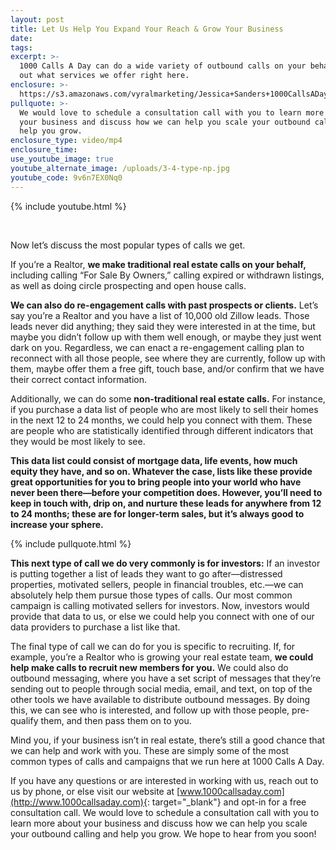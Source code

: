 ```yaml
---
layout: post
title: Let Us Help You Expand Your Reach & Grow Your Business
date:
tags:
excerpt: >-
  1000 Calls A Day can do a wide variety of outbound calls on your behalf. Find
  out what services we offer right here.
enclosure: >-
  https://s3.amazonaws.com/vyralmarketing/Jessica+Sanders+1000CallsADay/1000+Calls+A+Day-+Let+Us+Help+You+Expand+Your+Reach+%26+Grow+Your+Business.mp4
pullquote: >-
  We would love to schedule a consultation call with you to learn more about
  your business and discuss how we can help you scale your outbound calling and
  help you grow.
enclosure_type: video/mp4
enclosure_time:
use_youtube_image: true
youtube_alternate_image: /uploads/3-4-type-np.jpg
youtube_code: 9v6n7EX0Nq0
---
```


{% include youtube.html %}

&nbsp;

Now let’s discuss the most popular types of calls we get.

If you’re a Realtor, ****we make traditional real estate calls on your behalf**,** including calling “For Sale By Owners,” calling expired or withdrawn listings, as well as doing circle prospecting and open house calls.

****We can also do re-engagement calls with past prospects or clients**.** Let’s say you’re a Realtor and you have a list of 10,000 old Zillow leads. Those leads never did anything; they said they were interested in at the time, but maybe you didn’t follow up with them well enough, or maybe they just went dark on you. Regardless, we can enact a re-engagement calling plan to reconnect with all those people, see where they are currently, follow up with them, maybe offer them a free gift, touch base, and/or confirm that we have their correct contact information.

Additionally, we can do some ****non-traditional real estate calls**.** For instance, if you purchase a data list of people who are most likely to sell their homes in the next 12 to 24 months, we could help you connect with them. These are people who are statistically identified through different indicators that they would be most likely to see.

**This data list could consist of mortgage data, life events, how much equity they have, and so on. Whatever the case, lists like these provide great opportunities for you to bring people into your world who have never been there—before your competition does. However, you’ll need to keep in touch with, drip on, and nurture these leads for anywhere from 12 to 24 months; these are for longer-term sales, but it’s always good to increase your sphere.**

{% include pullquote.html %}

****This next type of call we do very commonly is for investors**:** If an investor is putting together a list of leads they want to go after—distressed properties, motivated sellers, people in financial troubles, etc.—we can absolutely help them pursue those types of calls. Our most common campaign is calling motivated sellers for investors. Now, investors would provide that data to us, or else we could help you connect with one of our data providers to purchase a list like that.

The final type of call we can do for you is specific to recruiting. If, for example, you’re a Realtor who is growing your real estate team, ****we could help make calls to recruit new members for you.**** We could also do outbound messaging, where you have a set script of messages that they’re sending out to people through social media, email, and text, on top of the other tools we have available to distribute outbound messages. By doing this, we can see who is interested, and follow up with those people, pre-qualify them, and then pass them on to you.

Mind you, if your business isn’t in real estate, there’s still a good chance that we can help and work with you. These are simply some of the most common types of calls and campaigns that we run here at 1000 Calls A Day.

If you have any questions or are interested in working with us, reach out to us by phone, or else visit our website at [www.1000callsaday.com](http://www.1000callsaday.com){: target="_blank"} and opt-in for a free consultation call. We would love to schedule a consultation call with you to learn more about your business and discuss how we can help you scale your outbound calling and help you grow. We hope to hear from you soon!